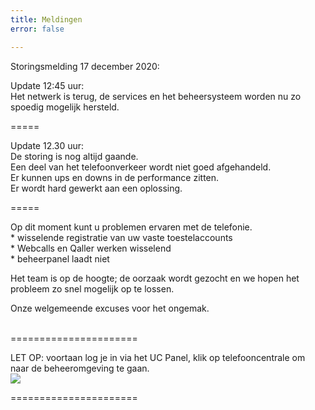 ```yaml
---
title: Meldingen
error: false

---
```

Storingsmelding 17 december 2020:<br>

Update 12:45 uur:   
Het netwerk is terug, de services en het beheersysteem worden nu zo spoedig mogelijk hersteld.  
  
=====

Update 12.30 uur:  
De storing is nog altijd gaande.  
Een deel van het telefoonverkeer wordt niet goed afgehandeld.  
Er kunnen ups en downs in de performance zitten.  
Er wordt hard gewerkt aan een oplossing.

=====

Op dit moment kunt u problemen ervaren met de telefonie.  
\* wisselende registratie van uw vaste toestelaccounts  
\* Webcalls en Qaller werken wisselend  
\* beheerpanel laadt niet

Het team is op de hoogte; de oorzaak wordt gezocht en we hopen het probleem zo snel mogelijk op te lossen.

Onze welgemeende excuses voor het ongemak.  
<br>

======================

LET OP: voortaan log je in via het UC Panel, klik op telefooncentrale om naar de beheeromgeving te gaan.  
<img src="https://res.cloudinary.com/callvoip/image/upload/v1605526837/panelswitch_dxfj6a.png">

======================